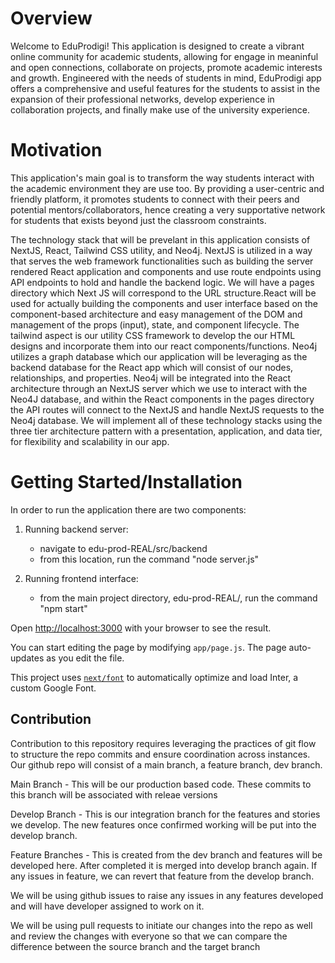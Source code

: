 # Overview

Welcome to EduProdigi! This application is designed to create a vibrant online community for academic students, allowing for engage in meaninful and open connections, collaborate on projects, promote academic
interests and growth. Engineered with the needs of students in mind, EduProdigi app offers a comprehensive and useful features for the students to assist in the expansion of their professional
networks, develop experience in collaboration projects, and finally make use of the university experience.

# Motivation

This application's main goal is to transform the way students interact with the academic environment they are use too. By providing a user-centric and friendly platform, it promotes
students to connect with their peers and potential mentors/collaborators, hence creating a very supportative network for students that exists beyond just the classroom constraints.

The technology stack that will be prevelant in this application consists of NextJS, React, Tailwind CSS utility, and Neo4j.
NextJS is utilized in a way that serves the web framework functionalities such as building the server rendered React application and components and use route endpoints using API
endpoints to hold and handle the backend logic. We will have a pages directory which Next JS will correspond to the URL structure.React will be used for actually building the
components and user interface based on the component-based architecture and easy management of the DOM and management of the props (input), state, and component lifecycle. The tailwind aspect
is our utility CSS framework to develop the our HTML designs and incorporate them into our react components/functions. Neo4j utilizes a graph database which our application will be
leveraging as the backend database for the React app which will consist of our nodes, relationships, and properties. Neo4j will be integrated into the React architecture through an NextJS server
which we use to interact with the Neo4J database, and within the React components in the pages directory the API routes will connect to the NextJS and handle NextJS requests to the Neo4j database. We will
implement all of these technology stacks using the three tier architecture pattern with a presentation, application, and data tier, for flexibility and scalability in our app.

# Getting Started/Installation

In order to run the application there are two components:

1. Running backend server:
    - navigate to edu-prod-REAL/src/backend
    - from this location, run the command "node server.js"

2. Running frontend interface:
    - from the main project directory, edu-prod-REAL/, run the command "npm start"

Open [http://localhost:3000](http://localhost:3000) with your browser to see the result.

You can start editing the page by modifying `app/page.js`. The page auto-updates as you edit the file.

This project uses [`next/font`](https://nextjs.org/docs/basic-features/font-optimization) to automatically optimize and load Inter, a custom Google Font.

## Contribution

Contribution to this repository requires leveraging the practices of git flow to structure the repo commits and ensure coordination across instances. Our github repo will consist
of a main branch, a feature branch, dev branch.

Main Branch - This will be our production based code. These commits to this branch will be associated with releae versions

Develop Branch - This is our integration branch for the features and stories we develop. The new features once confirmed working will be put into the develop branch.

Feature Branches - This is created from the dev branch and features will be developed here. After completed it is merged into develop branch again. If any issues in feature, we can revert that feature from the develop
branch.

We will be using github issues to raise any issues in any features developed and will have developer assigned to work on it.

We will be using pull requests to initiate our changes into the repo as well and review the changes with everyone so that we can compare the difference between the source branch and the target branch
